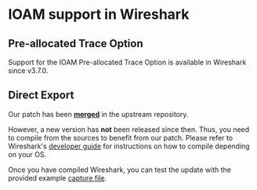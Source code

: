 # IOAM support in Wireshark

## Pre-allocated Trace Option

Support for the IOAM Pre-allocated Trace Option is available in Wireshark since v3.7.0.

## Direct Export

Our patch has been [**merged**](https://gitlab.com/wireshark/wireshark/-/merge_requests/16848) in the upstream repository.

However, a new version has **not** been released since then.
Thus, you need to compile from the sources to benefit from our patch.
Please refer to Wireshark's [developer guide](https://www.wireshark.org/docs/wsdg_html_chunked/) for instructions on how to compile depending on your OS.

Once you have compiled Wireshark, you can test the update with the provided example [capture file](./dex.pcap).
